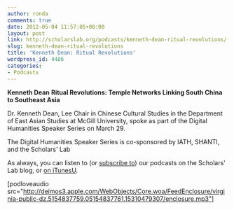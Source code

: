 ```yaml
---
author: ronda
comments: true
date: 2012-05-04 11:57:05+00:00
layout: post
link: http://scholarslab.org/podcasts/kenneth-dean-ritual-revolutions/
slug: kenneth-dean-ritual-revolutions
title: 'Kenneth Dean: Ritual Revolutions'
wordpress_id: 4486
categories:
- Podcasts
---
```


**Kenneth Dean**
**Ritual Revolutions: Temple Networks Linking South China to Southeast Asia**

Dr. Kenneth Dean, Lee Chair in Chinese Cultural Studies in the Department of East Asian Studies at McGill University, spoke as part of the Digital Humanities Speaker Series on March 29.

The Digital Humanities Speaker Series is co-sponsored by IATH, SHANTI, and the Scholars' Lab

As always, you can listen to (or [subscribe to](http://www.scholarslab.org/category/podcasts/)) our podcasts on the Scholars' Lab blog, or [on iTunesU](http://itunes.apple.com/us/itunes-u/scholars-lab-speaker-series/id401906619).

[podloveaudio src="http://deimos3.apple.com/WebObjects/Core.woa/FeedEnclosure/virginia-public-dz.5154837759.05154837761.15310479307/enclosure.mp3"]
